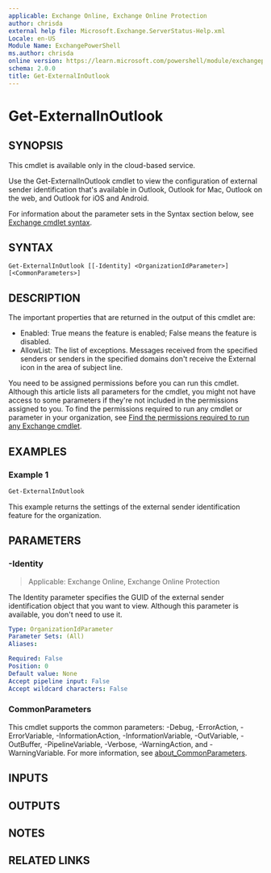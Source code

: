 ```yaml
---
applicable: Exchange Online, Exchange Online Protection
author: chrisda
external help file: Microsoft.Exchange.ServerStatus-Help.xml
Locale: en-US
Module Name: ExchangePowerShell
ms.author: chrisda
online version: https://learn.microsoft.com/powershell/module/exchangepowershell/get-externalinoutlook
schema: 2.0.0
title: Get-ExternalInOutlook
---
```


# Get-ExternalInOutlook

## SYNOPSIS
This cmdlet is available only in the cloud-based service.

Use the Get-ExternalInOutlook cmdlet to view the configuration of external sender identification that's available in Outlook, Outlook for Mac, Outlook on the web, and Outlook for iOS and Android.

For information about the parameter sets in the Syntax section below, see [Exchange cmdlet syntax](https://learn.microsoft.com/powershell/exchange/exchange-cmdlet-syntax).

## SYNTAX

```
Get-ExternalInOutlook [[-Identity] <OrganizationIdParameter>] [<CommonParameters>]
```

## DESCRIPTION
The important properties that are returned in the output of this cmdlet are:

- Enabled: True means the feature is enabled; False means the feature is disabled.
- AllowList: The list of exceptions. Messages received from the specified senders or senders in the specified domains don't receive the External icon in the area of subject line.

You need to be assigned permissions before you can run this cmdlet. Although this article lists all parameters for the cmdlet, you might not have access to some parameters if they're not included in the permissions assigned to you. To find the permissions required to run any cmdlet or parameter in your organization, see [Find the permissions required to run any Exchange cmdlet](https://learn.microsoft.com/powershell/exchange/find-exchange-cmdlet-permissions).

## EXAMPLES

### Example 1
```powershell
Get-ExternalInOutlook
```

This example returns the settings of the external sender identification feature for the organization.

## PARAMETERS

### -Identity

> Applicable: Exchange Online, Exchange Online Protection

The Identity parameter specifies the GUID of the external sender identification object that you want to view. Although this parameter is available, you don't need to use it.

```yaml
Type: OrganizationIdParameter
Parameter Sets: (All)
Aliases:

Required: False
Position: 0
Default value: None
Accept pipeline input: False
Accept wildcard characters: False
```

### CommonParameters
This cmdlet supports the common parameters: -Debug, -ErrorAction, -ErrorVariable, -InformationAction, -InformationVariable, -OutVariable, -OutBuffer, -PipelineVariable, -Verbose, -WarningAction, and -WarningVariable. For more information, see [about_CommonParameters](https://go.microsoft.com/fwlink/p/?LinkID=113216).

## INPUTS

## OUTPUTS

## NOTES

## RELATED LINKS
